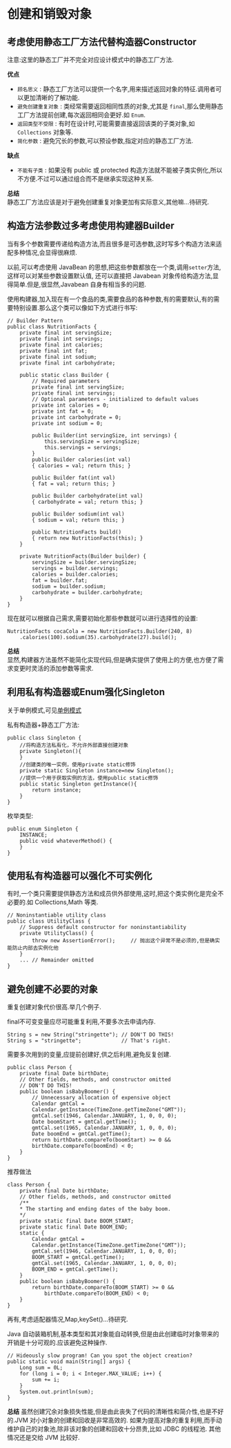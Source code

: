 创建和销毁对象
========

## 考虑使用静态工厂方法代替构造器Constructor
注意:这里的静态工厂并不完全对应设计模式中的静态工厂方法.

**优点**
- `顾名思义` : 静态工厂方法可以提供一个名字,用来描述返回对象的特征.调用者可以更加清晰的了解功能.
- `避免创建重复对象` : 类经常需要返回相同性质的对象,尤其是 `final`,那么使用静态工厂方法提前创建,每次返回相同会更好.如 `Enum`.
- `返回类型不受限` : 有时在设计时,可能需要直接返回该类的子类对象,如 `Collections` 对象等.
- `简化参数` : 避免冗长的参数,可以预设参数,指定对应的静态工厂方法.

**缺点**
- `不能有子类` : 如果没有 public 或 protected 构造方法就不能被子类实例化,所以不方便.不过可以通过组合而不是继承实现这种关系.

**总结**  
静态工厂方法应该是对于避免创建重复对象更加有实际意义,其他嘛...待研究.

## 构造方法参数过多考虑使用构建器Builder
当有多个参数需要传递给构造方法,而且很多是可选参数,这时写多个构造方法来适配多种情况,会显得很麻烦.

以前,可以考虑使用 JavaBean 的思想,把这些参数都放在一个类,调用`setter`方法,这样可以对某些参数设置默认值,
还可以直接把 Javabean 对象传给构造方法,显得简单.但是,很显然,Javabean 自身有相当多的问题.

使用构建器,加入现在有一个食品的类,需要食品的各种参数,有的需要默认,有的需要特别设置.那么这个类可以像如下方式进行书写:

```
// Builder Pattern
public class NutritionFacts {
    private final int servingSize;
    private final int servings;
    private final int calories;
    private final int fat;
    private final int sodium;
    private final int carbohydrate;
    
    public static class Builder {
        // Required parameters
        private final int servingSize;
        private final int servings;
        // Optional parameters - initialized to default values
        private int calories = 0;
        private int fat = 0;
        private int carbohydrate = 0;
        private int sodium = 0;
    
        public Builder(int servingSize, int servings) {
            this.servingSize = servingSize;
            this.servings = servings;
        }
        public Builder calories(int val)
        { calories = val; return this; }
        
        public Builder fat(int val)
        { fat = val; return this; }
        
        public Builder carbohydrate(int val)
        { carbohydrate = val; return this; }
        
        public Builder sodium(int val)
        { sodium = val; return this; }
        
        public NutritionFacts build()
        { return new NutritionFacts(this); }
    }
    
    private NutritionFacts(Builder builder) {
        servingSize = builder.servingSize;
        servings = builder.servings;
        calories = builder.calories;
        fat = builder.fat;
        sodium = builder.sodium;
        carbohydrate = builder.carbohydrate;
    }
}
```

现在就可以根据自己需求,需要初始化那些参数就可以进行选择性的设置:

    NutritionFacts cocaCola = new NutritionFacts.Builder(240, 8)
        .calories(100).sodium(35).carbohydrate(27).build();
        
**总结**  
显然,构建器方法虽然不能简化实现代码,但是确实提供了使用上的方便,也方便了需求变更时灵活的添加参数等需求.

## 利用私有构造器或Enum强化Singleton
关于单例模式,可见[单例模式](../../Design-Patterns/单例模式singleton.md)

私有构造器+静态工厂方法:

    public class Singleton {
        //将构造方法私有化，不允许外部直接创建对象
        private Singleton(){
        }
        //创建类的唯一实例，使用private static修饰
        private static Singleton instance=new Singleton();
        //提供一个用于获取实例的方法，使用public static修饰
        public static Singleton getInstance(){
            return instance;
        }
    }
    
枚举类型:

    public enum Singleton {
        INSTANCE;
        public void whateverMethod() {
        }
    }

## 使用私有构造器可以强化不可实例化
有时,一个类只需要提供静态方法和成员供外部使用,这时,把这个类实例化是完全不必要的.如 Collections,Math 等类.

    // Noninstantiable utility class
    public class UtilityClass {
        // Suppress default constructor for noninstantiability
        private UtilityClass() {
            throw new AssertionError();     // 抛出这个异常不是必须的,但是确实能防止内部去实例化他
        }
        ... // Remainder omitted
    }
    
## 避免创建不必要的对象
重复创建对象代价很高.举几个例子.

final不可变变量应尽可能重复利用,不要多次去申请内存.

    String s = new String("stringette"); // DON'T DO THIS!
    String s = "stringette";             // That's right.
    
需要多次用到的变量,应提前创建好,供之后利用,避免反复创建.

```
public class Person {
    private final Date birthDate;
    // Other fields, methods, and constructor omitted
    // DON'T DO THIS!
    public boolean isBabyBoomer() {
        // Unnecessary allocation of expensive object
        Calendar gmtCal =
        Calendar.getInstance(TimeZone.getTimeZone("GMT"));
        gmtCal.set(1946, Calendar.JANUARY, 1, 0, 0, 0);
        Date boomStart = gmtCal.getTime();
        gmtCal.set(1965, Calendar.JANUARY, 1, 0, 0, 0);
        Date boomEnd = gmtCal.getTime();
        return birthDate.compareTo(boomStart) >= 0 &&
        birthDate.compareTo(boomEnd) < 0;
    }
}
```

推荐做法
```
class Person {
    private final Date birthDate;
    // Other fields, methods, and constructor omitted
    /**
    * The starting and ending dates of the baby boom.
    */
    private static final Date BOOM_START;
    private static final Date BOOM_END;
    static {
        Calendar gmtCal =
        Calendar.getInstance(TimeZone.getTimeZone("GMT"));
        gmtCal.set(1946, Calendar.JANUARY, 1, 0, 0, 0);
        BOOM_START = gmtCal.getTime();
        gmtCal.set(1965, Calendar.JANUARY, 1, 0, 0, 0);
        BOOM_END = gmtCal.getTime();
    }
    public boolean isBabyBoomer() {
        return birthDate.compareTo(BOOM_START) >= 0 &&
            birthDate.compareTo(BOOM_END) < 0;
    }
}
```

再有,考虑适配器情况,Map,keySet()...待研究.

Java 自动装箱机制,基本类型和其对象能自动转换,但是由此创建临时对象带来的开销是十分可观的.应该避免这种操作.
```
// Hideously slow program! Can you spot the object creation?
public static void main(String[] args) {
    Long sum = 0L;
    for (long i = 0; i < Integer.MAX_VALUE; i++) {
        sum += i;
    }
    System.out.println(sum);
}
```

**总结**
虽然创建冗余对象损失性能,但是由此丧失了代码的清晰性和简介性,也是不好的.JVM 对小对象的创建和回收是非常高效的.
如果为提高对象的重复利用,而手动维护自己的对象池,除非该对象的创建和回收十分昂贵,比如 JDBC 的线程池.
其他情况还是交给 JVM 比较好.